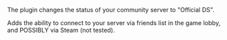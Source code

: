 The plugin changes the status of your community server to "Official DS".

Adds the ability to connect to your server via friends list in the game lobby, and POSSIBLY via Steam (not tested).
